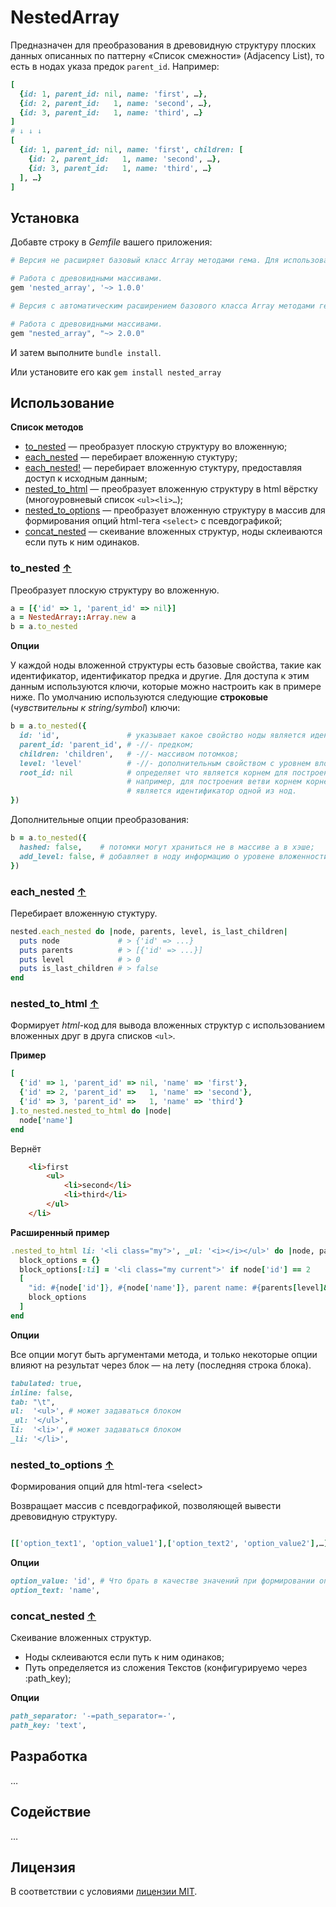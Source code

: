 # NestedArray

Предназначен для преобразования в древовидную структуру плоских данных описанных
по паттерну «Список смежности» (Adjacency List), то есть в нодах указа предок
`parent_id`. Например:

```ruby
[
  {id: 1, parent_id: nil, name: 'first', …},
  {id: 2, parent_id:   1, name: 'second', …},
  {id: 3, parent_id:   1, name: 'third', …}
]
# ↓ ↓ ↓
[
  {id: 1, parent_id: nil, name: 'first', children: [
    {id: 2, parent_id:   1, name: 'second', …},
    {id: 3, parent_id:   1, name: 'third', …}
  ], …}
]
```




## Установка

Добавте строку в _Gemfile_ вашего приложения:

```ruby
# Версия не расширяет базовый класс Array методами гема. Для использования необходимо преобразовать данные к новому типу, см ниже.

# Работа с древовидными массивами.
gem 'nested_array', '~> 1.0.0'

# Версия с автоматическим расширением базового класса Array методами гема.

# Работа с древовидными массивами.
gem "nested_array", "~> 2.0.0"
```

И затем выполните `bundle install`.

Или установите его как `gem install nested_array`




## Использование

<a name="methods"></a>
__Список методов__

* [to_nested](#to_nested) — преобразует плоскую структуру во вложенную;
* [each_nested](#each_nested) — перебирает вложенную стуктуру;
* [each_nested!](#each_nested) — перебирает вложенную стуктуру, предоставляя доступ к исходным данным;
* [nested_to_html](#nested_to_html) — преобразует вложенную структуру в html вёрстку (многоуровневый список `<ul><li>…`);
* [nested_to_options](#nested_to_options) — преобразует вложенную структуру в массив для формирования опций html-тега `<select>` с псевдографикой;
* [concat_nested](#concat_nested) — скеивание вложенных структур, ноды склеиваются если путь к ним одинаков.




<a name="to_nested"></a>
### to_nested [↑](#methods "К методам")

Преобразует плоскую структуру во вложенную.

```ruby
a = [{'id' => 1, 'parent_id' => nil}]
a = NestedArray::Array.new a
b = a.to_nested
```

__Опции__

У каждой ноды вложенной структуры есть базовые свойства, такие как
идентификатор, идентификатор предка и другие. Для доступа к этим данным
используются ключи, которые можно настроить как в примере ниже. По умолчанию
используются следующие __строковые__ (_чувствительны к string/symbol_) ключи:

```ruby
b = a.to_nested({
  id: 'id',               # указывает какое свойство ноды является идентификатором;
  parent_id: 'parent_id', # -//- предком;
  children: 'children',   # -//- массивом потомков;
  level: 'level'          # -//- дополнительным свойством с уровнем вложенности;
  root_id: nil            # определяет что является корнем для построения дерева,
                          # например, для построения ветви корнем корнем
                          # является идентификатор одной из нод.
})
```

Дополнительные опции преобразования:

```ruby
b = a.to_nested({
  hashed: false,    # потомки могут храниться не в массиве а в хэше;
  add_level: false, # добавляет в ноду информацию о уровене вложенности ноды;
})
```




<a name="each_nested"></a>
### each_nested [↑](#methods "К методам")

Перебирает вложенную стуктуру.

```ruby
nested.each_nested do |node, parents, level, is_last_children|
  puts node             # > {'id' => ...}
  puts parents          # > [{'id' => ...}]
  puts level            # > 0
  puts is_last_children # > false
end
```




<a name="nested_to_html"></a>
### nested_to_html [↑](#methods "К методам")

Формирует _html_-код для вывода вложенных структур с использованием вложенных друг в друга списков `<ul>`.

__Пример__

```ruby
[
  {'id' => 1, 'parent_id' => nil, 'name' => 'first'},
  {'id' => 2, 'parent_id' =>   1, 'name' => 'second'},
  {'id' => 3, 'parent_id' =>   1, 'name' => 'third'}
].to_nested.nested_to_html do |node|
  node['name']
end
```

Вернёт

```html
	<li>first
		<ul>
			<li>second</li>
			<li>third</li>
		</ul>
	</li>
```

__Расширенный пример__

```ruby
.nested_to_html li: '<li class="my">', _ul: '<i></i></ul>' do |node, parents, level|
  block_options = {}
  block_options[:li] = '<li class="my current">' if node['id'] == 2
  [
  	"id: #{node['id']}, #{node['name']}, parent name: #{parents[level]&.[]('name')}",
  	block_options
  ]
end
```

__Опции__

Все опции могут быть аргументами метода, и только некоторые опции влияют на результат через блок — на лету (последняя строка блока).

```ruby
tabulated: true,
inline: false,
tab: "\t",
ul:  '<ul>', # может задаваться блоком
_ul: '</ul>',
li:  '<li>', # может задаваться блоком
_li: '</li>',
```




<a name="nested_to_options"></a>
### nested_to_options [↑](#methods "К методам")

Формирования опций для html-тега &lt;select&gt;

Возвращает массив с псевдографикой, позволяющей вывести древовидную структуру.

```ruby

[['option_text1', 'option_value1'],['option_text2', 'option_value2'],…]
```

__Опции__

```ruby
option_value: 'id', # Что брать в качестве значений при формировании опций селекта.
option_text: 'name',
```




<a name="concat_nested"></a>
### concat_nested [↑](#methods "К методам")

Скеивание вложенных структур.

* Ноды склеиваются если путь к ним одинаков;
* Путь определяется из сложения Текстов (конфигурируемо через :path_key);

__Опции__

```ruby
path_separator: '-=path_separator=-',
path_key: 'text',
```




## Разработка

…




## Содействие

…




## Лицензия

В соответствии с условиями [лицензии MIT](https://opensource.org/licenses/MIT).
